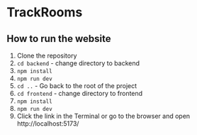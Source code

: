 # TrackRooms

## How to run the website
1. Clone the repository
2. ```cd backend``` - change directory to backend
3. ```npm install```
4. ```npm run dev```
5. ```cd ..``` - Go back to the root of the project
6. ```cd frontend``` - change directory to frontend
7. ```npm install```
8. ```npm run dev```
9. Click the link in the Terminal or go to the browser and open http://localhost:5173/
